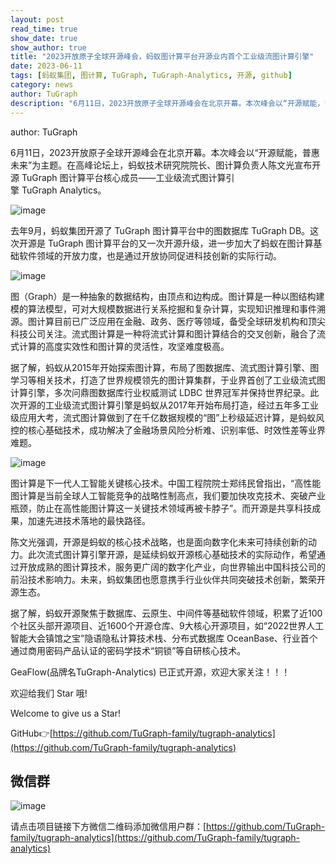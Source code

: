 ```yaml
---
layout: post
read_time: true
show_date: true
show_author: true
title: "2023开放原子全球开源峰会，蚂蚁图计算平台开源业内首个工业级流图计算引擎"
date: 2023-06-11
tags: [蚂蚁集团, 图计算, TuGraph, TuGraph-Analytics, 开源, github]
category: news
author: TuGraph
description: "6月11日，2023开放原子全球开源峰会在北京开幕。本次峰会以“开源赋能，普惠未来”为主题。在高峰论坛上，蚂蚁技术研究院院长、图计算负责人陈文光宣布开源 TuGraph 图计算平台核心成员——工业级流式图计算引擎 TuGraph Analytics。"
---
```

author: TuGraph

6月11日，2023开放原子全球开源峰会在北京开幕。本次峰会以“开源赋能，普惠未来”为主题。在高峰论坛上，蚂蚁技术研究院院长、图计算负责人陈文光宣布开源 TuGraph 图计算平台核心成员——工业级流式图计算引擎 TuGraph Analytics。

![image](../../../../assets/images/posts/20230611/kaiyuan1.awebp)

去年9月，蚂蚁集团开源了 TuGraph 图计算平台中的图数据库 TuGraph DB。这次开源是 TuGraph 图计算平台的又一次开源升级，进一步加大了蚂蚁在图计算基础软件领域的开放力度，也是通过开放协同促进科技创新的实际行动。

![image](../../../../assets/images/posts/20230611/kaiyuan2.awebp)

图（Graph）是一种抽象的数据结构，由顶点和边构成。图计算是一种以图结构建模的算法模型，可对大规模数据进行关系挖掘和复杂计算，实现知识推理和事件溯源。图计算目前已广泛应用在金融、政务、医疗等领域，备受全球研发机构和顶尖科技公司关注。流式图计算是一种将流式计算和图计算结合的交叉创新，融合了流式计算的高度实效性和图计算的灵活性，攻坚难度极高。

据了解，蚂蚁从2015年开始探索图计算，布局了图数据库、流式图计算引擎、图学习等相关技术，打造了世界规模领先的图计算集群，于业界首创了工业级流式图计算引擎，多次问鼎图数据库行业权威测试 LDBC 世界冠军并保持世界纪录。此次开源的工业级流式图计算引擎是蚂蚁从2017年开始布局打造，经过五年多工业级应用大考，流式图计算做到了在千亿数据规模的“图”上秒级延迟计算，是蚂蚁风控的核心基础技术，成功解决了金融场景风险分析难、识别率低、时效性差等业界难题。

![image](../../../../assets/images/posts/20230611/kaiyuan3.awebp)

图计算是下一代人工智能关键核心技术。中国工程院院士郑纬民曾指出，“高性能图计算是当前全球人工智能竞争的战略性制高点，我们要加快攻克技术、突破产业瓶颈，防止在高性能图计算这一关键技术领域再被卡脖子”。而开源是共享科技成果，加速先进技术落地的最快路径。

陈文光强调，开源是蚂蚁的核心技术战略，也是面向数字化未来可持续创新的动力。此次流式图计算引擎开源，是延续蚂蚁开源核心基础技术的实际动作，希望通过开放成熟的图计算技术，服务更广阔的数字化产业，向世界输出中国科技公司的前沿技术影响力。未来，蚂蚁集团也愿意携手行业伙伴共同突破技术创新，繁荣开源生态。

据了解，蚂蚁开源聚焦于数据库、云原生、中间件等基础软件领域，积累了近100个社区头部开源项目、近1600个开源仓库、9大核心开源项目，如“2022世界人工智能大会镇馆之宝”隐语隐私计算技术栈、分布式数据库 OceanBase、行业首个通过商用密码产品认证的密码学技术“铜锁”等自研核心技术。


GeaFlow(品牌名TuGraph-Analytics) 已正式开源，欢迎大家关注！！！

欢迎给我们 Star 哦!

Welcome to give us a Star!

GitHub👉[https://github.com/TuGraph-family/tugraph-analytics](https://github.com/TuGraph-family/tugraph-analytics)

## 微信群
![image](../../../../assets/images/wechat.png)

请点击项目链接下方微信二维码添加微信用户群：[https://github.com/TuGraph-family/tugraph-analytics](https://github.com/TuGraph-family/tugraph-analytics)




